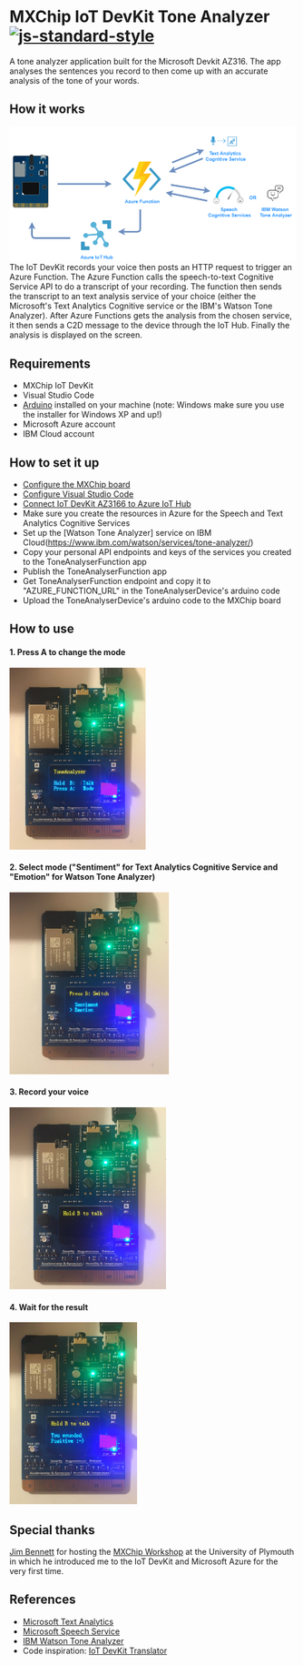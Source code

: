 # MXChip IoT DevKit Tone Analyzer [![js-standard-style](https://img.shields.io/badge/code%20style-standard-brightgreen.svg?style=flat)](https://github.com/feross/standard)
A tone analyzer application built for the Microsoft Devkit AZ316. The app analyses the sentences you record to then come up with an accurate analysis of the tone of your words.

## How it works
<img src="Media/diagram.png">
The IoT DevKit records your voice then posts an HTTP request to trigger an Azure Function. The Azure Function calls the speech-to-text Cognitive Service API to do a transcript of your recording. The function then sends the transcript to an text analysis service of your choice (either the Microsoft's Text Analytics Cognitive service or the IBM's Watson Tone Analyzer). After Azure Functions gets the analysis from the chosen service, it then sends a C2D message to the device through the IoT Hub. Finally the analysis is displayed on the screen.

## Requirements
* MXChip IoT DevKit
* Visual Studio Code
* [Arduino](https://www.arduino.cc/) installed on your machine (note: Windows make sure you use the installer for Windows XP and up!)
* Microsoft Azure account
* IBM Cloud account

## How to set it up
* [Configure the MXChip board](https://github.com/jimbobbennett/MXChip-Workshop/blob/master/Steps/ConfigureTheBoard.md) 
* [Configure Visual Studio Code](https://github.com/jimbobbennett/MXChip-Workshop/blob/master/Steps/ConfigureVSCode.md)
* [Connect IoT DevKit AZ3166 to Azure IoT Hub](https://docs.microsoft.com/en-us/azure/iot-hub/iot-hub-arduino-iot-devkit-az3166-get-started)
* Make sure you create the resources in Azure for the Speech and Text Analytics Cognitive Services
* Set up the [Watson Tone Analyzer] service on IBM Cloud(https://www.ibm.com/watson/services/tone-analyzer/)
* Copy your personal API endpoints and keys of the services you created to the ToneAnalyserFunction app
* Publish the ToneAnalyserFunction app
* Get ToneAnalyserFunction endpoint and copy it to "AZURE_FUNCTION_URL" in the ToneAnalyserDevice's arduino code
* Upload the ToneAnalyserDevice's arduino code to the MXChip board

## How to use
#### 1. Press A to change the mode
<img src="Media/step_1.jpeg" height="320">

#### 2. Select mode ("Sentiment" for Text Analytics Cognitive Service and "Emotion" for Watson Tone Analyzer)
<img src="Media/step_2.jpeg" height="320">

#### 3. Record your voice
<img src="Media/step_3.jpeg" height="320">

#### 4. Wait for the result
<img src="Media/step_4.jpeg" height="320">

## Special thanks
[Jim Bennett](https://github.com/jimbobbennett) for hosting the [MXChip Workshop](https://github.com/jimbobbennett/MXChip-Workshop) at the University of Plymouth in which he introduced me to the IoT DevKit and Microsoft Azure for the very first time.

## References
* [Microsoft Text Analytics](https://docs.microsoft.com/en-gb/azure/cognitive-services/text-analytics/)
* [Microsoft Speech Service](https://docs.microsoft.com/nb-no/azure/cognitive-services/speech-service/)
* [IBM Watson Tone Analyzer](https://cloud.ibm.com/apidocs/tone-analyzer#introduction)
* Code inspiration: [IoT DevKit Translator](https://github.com/Azure-Samples/mxchip-iot-devkit-translator/blob/master/Device/DevKitTranslator.ino)
